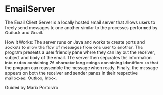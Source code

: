 # EmailServer
The Email Client Server is a locally hosted email server that allows users to freely send messages to one another similar to the processes performed by Outlook and Gmail. 

How it Works:
The server runs on Java and works to create ports and sockets to allow the flow of messages from one user to another. The program presents a user friendly pane where they can lay out the receiver, subject and body of the email. The server then separates the information into nodes containing 76 character long strings containing identifiers so that the program can reassemble the message when ready. Finally, the message appears on both the receiver and sender panes in their respective mailboxes: Outbox, Inbox.

Guided by Mario Portoraro
